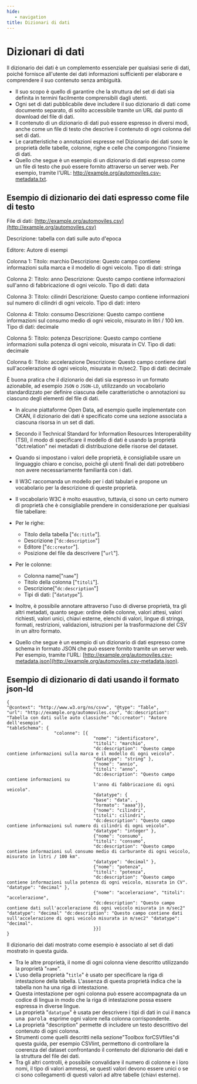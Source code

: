 ```yaml
---
hide:
   - navigation
title: Dizionari di dati
---
```



# Dizionari di dati

Il dizionario dei dati è un complemento essenziale per qualsiasi serie di dati, poiché fornisce all'utente dei dati informazioni sufficienti per elaborare e comprendere il suo contenuto senza ambiguità.

- Il suo scopo è quello di garantire che la struttura del set di dati sia definita in termini facilmente comprensibili dagli utenti.
- Ogni set di dati pubblicabile deve includere il suo dizionario di dati come documento separato, di solito accessibile tramite un URL dal punto di download del file di dati.
- Il contenuto di un dizionario di dati può essere espresso in diversi modi, anche come un file di testo che descrive il contenuto di ogni colonna del set di dati.
-  Le caratteristiche o annotazioni espresse nel Dizionario dei dati sono le proprietà delle tabelle, colonne, righe e celle che compongono l'insieme di dati.
- Quello che segue è un esempio di un dizionario di dati espresso come un file di testo che può essere fornito attraverso un server web. Per esempio, tramite l'URL: http://example.org/automoviles.csv-metadata.txt.


## Esempio di dizionario dei dati espresso come file di testo

File di dati: [http://example.org/automoviles.csv](http://example.org/automoviles.csv) 

Descrizione: tabella con dati sulle auto d'epoca 

Editore: Autore di esempi


Colonna 1:
   Titolo: marchio
   Descrizione: Questo campo contiene informazioni sulla marca e il modello di ogni veicolo.
   Tipo di dati: stringa 
   
Colonna 2:
   Titolo: anno
   Descrizione: Questo campo contiene informazioni sull'anno di fabbricazione di ogni veicolo.
   Tipo di dati: data 
   
Colonna 3:
   Titolo: cilindri
   Descrizione: Questo campo contiene informazioni sul numero di cilindri di ogni veicolo.
   Tipo di dati: intero 
   
Colonna 4:
   Titolo: consumo
   Descrizione: Questo campo contiene informazioni sul consumo medio di ogni veicolo, misurato in litri / 100 km.
   Tipo di dati: decimale 
   
Colonna 5:
   Titolo: potenza
   Descrizione: Questo campo contiene informazioni sulla potenza di ogni veicolo, misurata in CV.
   Tipo di dati: decimale

Colonna 6:
   Titolo: accelerazione
   Descrizione: Questo campo contiene dati sull'accelerazione di ogni veicolo, misurata in m/sec2.
   Tipo di dati: decimale


È buona pratica che il dizionario dei dati sia espresso in un formato azionabile, ad esempio `JSON` o `JSON-LD`, utilizzando un vocabolario standardizzato per definire ciascuna delle caratteristiche o annotazioni su ciascuno degli elementi del file di dati.

- In alcune piattaforme Open Data, ad esempio quelle implementate con CKAN, il dizionario dei dati è specificato come una sezione associata a ciascuna risorsa in un set di dati. 
- Secondo il Technical Standard for Information Resources Interoperability (TSI), il modo di specificare il modello di dati è usando la proprietà "dct:relation" nei metadati di distribuzione delle risorse del dataset.
- Quando si impostano i valori delle proprietà, è consigliabile usare un linguaggio chiaro e conciso, poiché gli utenti finali dei dati potrebbero non avere necessariamente familiarità con i dati.
- Il W3C raccomanda un modello per i dati tabulari e propone un vocabolario per la descrizione di queste proprietà.
- Il vocabolario W3C è molto esaustivo, tuttavia, ci sono un certo numero di proprietà che è consigliabile prendere in considerazione per qualsiasi file tabellare:

- Per le righe:
     - Titolo della tabella ["`dc:title`"].
     - Descrizione ["`dc:description`"]
     - Editore ["`dc:creator`"].
     - Posizione del file da descrivere ["`url`"].

- Per le colonne:
     - Colonna name["`name`"]
     - Titolo della colonna ["`titoli`"].
     - Descrizione["`dc:description`"]
     - Tipi di dati: ["`datatype`"].

- Inoltre, è possibile annotare attraverso l'uso di diverse proprietà, tra gli altri metadati, quanto segue: ordine delle colonne, valori attesi, valori richiesti, valori unici, chiavi esterne, elenchi di valori, lingue di stringa, formati, restrizioni, validazioni, istruzioni per la trasformazione del CSV in un altro formato.
- Quello che segue è un esempio di un dizionario di dati espresso come schema in formato JSON che può essere fornito tramite un server web. Per esempio, tramite l'URL: [http://example.org/automoviles.csv-metadata.json](http://example.org/automoviles.csv-metadata.json).


## Esempio di dizionario di dati usando il formato json-ld
```
{
"@context": "http://www.w3.org/ns/csvw", "@type": "Table",
"url": "http://example.org/automoviles.csv", "dc:description": "Tabella con dati sulle auto classiche" "dc:creator": "Autore dell'esempio".
"tableSchema": {
                  "colonne": [{
                                 "nome": "identificatore",
                                 "titoli": "marchio",
                                 "dc:description": "Questo campo contiene informazioni sulla marca e il modello di ogni veicolo".
                                 "datatype": "string" },
                                 {"nome": "annio",
                                 "titoli": "anno",
                                 "dc:description": "Questo campo contiene informazioni su
                                 l'anno di fabbricazione di ogni veicolo".
                                 "datatype": {
                                 "base": "data". ,
                                 "formato": "aaaa"}},
                                 {"nome": "cilindri",
                                 "titoli": cilindri",
                                 "dc:description": "Questo campo contiene informazioni sul numero di cilindri di ogni veicolo".
                                 "datatype": "integer" },
                                 {"nome": "consumo",
                                 "titoli": "consumo",
                                 "dc:description": "Questo campo contiene informazioni sul consumo medio di carburante di ogni veicolo, misurato in litri / 100 km".
                                 "datatype": "decimal" },
                                 {"nome": "potenza",
                                 "titoli": "potenza",
                                 "dc:description": "Questo campo contiene informazioni sulla potenza di ogni veicolo, misurata in CV". "datatype": "decimal" },
                                 {"nome": "accelerazione", "titoli": "accelerazione",
                                 "dc:description": "Questo campo contiene dati sull'accelerazione di ogni veicolo misurata in m/sec2" "datatype": "decimal" "dc:description": "Questo campo contiene dati sull'accelerazione di ogni veicolo misurata in m/sec2" "datatype": "decimal".
                                 }}]
}
```

Il dizionario dei dati mostrato come esempio è associato al set di dati mostrato in questa guida.

- Tra le altre proprietà, il nome di ogni colonna viene descritto utilizzando la proprietà "`name`".
- L'uso della proprietà "`title`" è usato per specificare la riga di intestazione della tabella. L'assenza di questa proprietà indica che la tabella non ha una riga di intestazione.
- Questa intestazione per ogni colonna può essere accompagnata da un codice di lingua in modo che la riga di intestazione possa essere espressa in diverse lingue.
- La proprietà "`datatype`" è usata per descrivere i tipi di dati in cui il <kbd>  manca una parola </kbd>
esprime ogni valore nella colonna corrispondente.
- La proprietà "description" permette di includere un testo descrittivo del contenuto di ogni colonna.
- Strumenti come quelli descritti nella sezione"Toolbox forCSVfiles"di questa guida, per esempio CSVlint, permettono di controllare la coerenza del dataset confrontando il contenuto del dizionario dei dati e la struttura del file dei dati.
- Tra gli altri controlli, è possibile convalidare il numero di colonne e i loro nomi, il tipo di valori ammessi, se questi valori devono essere unici o se ci sono collegamenti di questi valori ad altre tabelle (chiavi esterne).

